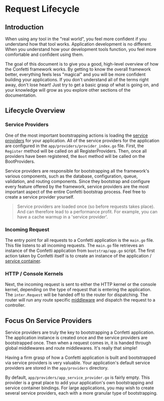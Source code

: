 # Request Lifecycle

## Introduction

When using any tool in the "real world", you feel more confident if you understand how that tool works. Application
development is no different. When you understand how your development tools function, you feel more comfortable and
confident using them.

The goal of this document is to give you a good, high-level overview of how the Confetti framework works. By getting to
know the overall framework better, everything feels less "magical" and you will be more confident building your
applications. If you don't understand all of the terms right away, don't lose heart! Just try to get a basic grasp of
what is going on, and your knowledge will grow as you explore other sections of the documentation.

## Lifecycle Overview

### Service Providers

One of the most important bootstrapping actions is loading the [service providers](providers) for your application. All of the service providers for the application are configured in the `app/providers/provider_index.go` file. First, the `Register` method will be called on all RegisterProviders. Then, once all providers have been registered, the `Boot` method will be called on the BootProviders.

Service providers are responsible for bootstrapping all the framework's various components, such as the database,
configuration, queue, validation, and routing components. Since they bootstrap and configure every feature offered by the framework, service providers are the most important aspect of the entire Confetti bootstrap process. Feel free to create a service provider yourself.

> Service providers are loaded once (so before requests takes place). And can therefore lead to a performance profit. For example, you can have a cache warmup in a 'service provider'.

### Incoming Request

The entry point for all requests to a Confetti application is the `main.go` file. This file listens to all incoming requests. The `main.go` file retrieves an instance of the Confetti application from `bootstrap/app.go` script. The first action taken by Confetti itself is to create an instance of the application / [service container](container).

### HTTP / Console Kernels

Next, the incoming request is sent to either the HTTP kernel or the console kernel, depending on the type of request
that is entering the application. The `inter.Request` will be handed off to the router for dispatching. The router
will run any route specific [middleware](../the-basics/middleware.html#assigning-middleware-to-routes) and dispatch the request to a controller.

## Focus On Service Providers

Service providers are truly the key to bootstrapping a Confetti application. The application instance is created
once and the service providers are bootstrapped once. Then when a request comes in, it is handed through global
 middlewares and route middlewares. It's really that simple!

Having a firm grasp of how a Confetti application is built and bootstrapped via service providers is very valuable. Your application's default service providers are stored in the `app/providers` directory.

By default, `app/providers/app_service_provider.go` is fairly empty. This provider is a great place to add your application's own bootstrapping and service container bindings. For large applications, you may wish to create several service providers, each with a more granular type of bootstrapping.
